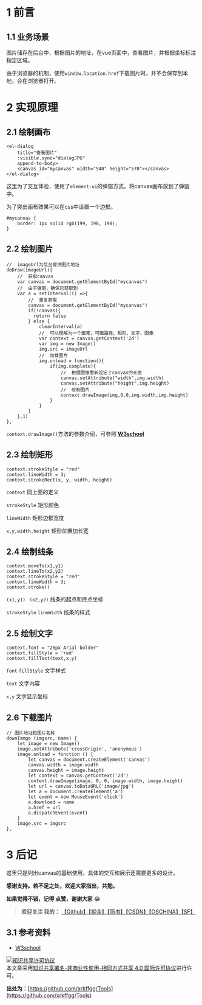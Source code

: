 # 1 前言
## 1.1 业务场景
图片储存在后台中，根据图片的地址，在vue页面中，查看图片，并根据坐标标注指定区域。

由于浏览器的机制，使用`window.location.href`下载图片时，并不会保存到本地，会在浏览器打开。

# 2 实现原理
## 2.1 绘制画布
```
<el-dialog
    title="查看图片"
    :visible.sync="dialogJPG"
    append-to-body>
    <canvas id="mycanvas" width="940" height="570"></canvas>
</el-dialog>
```
这里为了交互体验，使用了`element-ui`的弹窗方式。将canvas画布放到了弹窗中。

为了突出画布效果可以在css中设置一个边框。
```
#mycanvas {
    border: 1px solid rgb(199, 198, 198);
}
```
## 2.2 绘制图片
```
//  imageUrl为后台提供图片地址
doDraw(imageUrl){
    //  获取canvas
    var canvas = document.getElementById("mycanvas")
    //  由于弹窗，确保已获取到
    var a = setInterval(() =>{
        //  重复获取
        canvas = document.getElementById("mycanvas")
        if(!canvas){
          return false
        } else {
            clearInterval(a)
            //  可以理解为一个画笔，可画路径、矩形、文字、图像
            var context = canvas.getContext('2d')
            var img = new Image()
            img.src = imageUrl
            //  加载图片
            img.onload = function(){
                if(img.complete){
                    //  根据图像重新设定了canvas的长宽
                    canvas.setAttribute("width",img.width)
                    canvas.setAttribute("height",img.height)
                    //  绘制图片
                    context.drawImage(img,0,0,img.width,img.height)
                }
            }
        }
    },1)
},
```
`context.drawImage()`方法的参数介绍，可参照 [**W3school**](http://www.w3school.com.cn/html5/canvas_drawimage.asp)

## 2.3 绘制矩形
```
context.strokeStyle = "red"
context.lineWidth = 3;
context.strokeRect(x, y, width, height)
```
`context` 同上面的定义

`strokeStyle` 矩形颜色

`lineWidth` 矩形边框宽度

`x,y,width,height` 矩形位置加长宽

## 2.4 绘制线条
```
context.moveTo(x1,y1) 
context.lineTo(x2,y2)
context.strokeStyle = "red"
context.lineWidth = 3;
context.stroke()
```
`(x1,y1) ` `(x2,y2)` 线条的起点和终点坐标

`strokeStyle` `lineWidth` 线条的样式

## 2.5 绘制文字
```
context.font = "26px Arial bolder"
context.fillStyle = 'red'
context.fillText(text,x,y)
```
`font` `fillStyle` 文字样式

`text` 文字内容

`x,y` 文字显示坐标

## 2.6 下载图片

```
// 图片地址和图片名称
downIamge (imgsrc, name) { 
    let image = new Image()
    image.setAttribute('crossOrigin', 'anonymous')
    image.onload = function () {
        let canvas = document.createElement('canvas')
        canvas.width = image.width
        canvas.height = image.height
        let context = canvas.getContext('2d')
        context.drawImage(image, 0, 0, image.width, image.height)
        let url = canvas.toDataURL('image/jpg') 
        let a = document.createElement('a')
        let event = new MouseEvent('click')
        a.download = name
        a.href = url
        a.dispatchEvent(event)
    }
    image.src = imgsrc
},
```
# 3 后记
这里只是列出canvas的基础使用，具体的交互和展示还需要更多的设计。

**感谢支持。若不足之处，欢迎大家指出，共勉。**

**如果觉得不错，记得 点赞，谢谢大家** 😂 

> **欢迎关注 我的：** [【Github】](https://github.com/xrkffgg/Tools)[【掘金】](https://juejin.im/user/59c369496fb9a00a4843a3e2/posts)[【简书】](https://www.jianshu.com/u/4ca4daac5890)[【CSDN】](https://blog.csdn.net/xrk_ffgg)[【OSCHINA】](https://my.oschina.net/xrkffgg)[【SF】](https://segmentfault.com/u/xrkffgg/articles)
## 3.1 参考资料
- [W3school](http://www.w3school.com.cn/tags/tag_canvas.asp)

<a rel="license" href="http://creativecommons.org/licenses/by-nc-sa/4.0/"><img alt="知识共享许可协议" style="border-width:0" src="https://user-gold-cdn.xitu.io/2019/4/23/16a4837df5394a7c?w=88&h=31&f=png&s=1888" /></a><br />本文章采用<a rel="license" href="http://creativecommons.org/licenses/by-nc-sa/4.0/">知识共享署名-非商业性使用-相同方式共享 4.0 国际许可协议</a>进行许可。

**出处为：**[https://github.com/xrkffgg/Tools](https://github.com/xrkffgg/Tools)